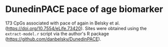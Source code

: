 # DunedinPACE pace of age biomarker

173 CpGs associated with pace of again in Belsky et al. (https://doi.org/10.7554/eLife.73420). Sites were obtained using the `extract-model.r` script via the author's R package (https://github.com/danbelsky/DunedinPACE).
